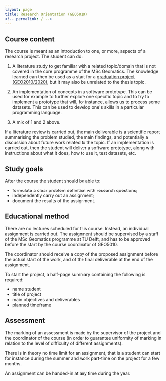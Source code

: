 ```yaml
---
layout: page
title: Research Orientation (GEO5010)
<!-- permalink: / -->
---
```




## Course content

The course is meant as an introduction to one, or more, aspects of a research project. The student can do:

  1. A literature study to get familiar with a related topic/domain that is not covered in the core programme of the MSc Geomatics. The knowledge learned can then be used as a start for a [graduation project (GEO2010/2020)](https://tudelftgeomatics.github.io/thesis/), but it may also be unrelated to the thesis topic.

  2. An implementation of concepts in a software prototype. This can be used for example to further explore one specific topic and to try to implement a prototype that will, for instance, allows us to process some datasets. This can be used to develop one's skills in a particular programming language.

  3. A mix of 1 and 2 above.

If a literature review is carried out, the main deliverable is a scientific report summarising the problem studied, the main findings, and potentially a discussion about future work related to the topic. If an implementation is carried out, then the student will deliver a software prototype, along with instructions about what it does, how to use it, test datasets, etc.

## Study goals

After the course the student should be able to:
 - formulate a clear problem definition with research questions;
 - independently carry out an assignment;
 - document the results of the assignment.

## Educational method

There are no lectures scheduled for this course. Instead, an individual assignment is carried out. The assignment should be supervised by a staff of the MSc Geomatics programme at TU Delft, and has to be approved before the start by the course coordinator of GEO5010.

The coordinator should receive a copy of the proposed assignment before the actual start of the work, and of the final deliverable at the end of the assignment.

To start the project, a half-page summary containing the following is required:

  - name student
  - title of project
  - main objectives and deliverables
  - planned timeframe

## Assessment

The marking of an assessment is made by the supervisor of the project and the coordinator of the course (in order to guarantee uniformity of marking in relation to the level of difficulty of different assignments).

There is in theory no time limit for an assignment, that is a student can start for instance during the summer and work part-time on the project for a few months.

An assignment can be handed-in at any time during the year.